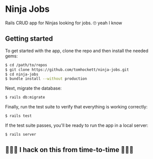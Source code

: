 # Ninja Jobs

Rails CRUD app for Ninjas looking for jobs. 🙄 yeah I know

## Getting started

To get started with the app, clone the repo and then install the needed gems:

```bash
$ cd /path/to/repos
$ git clone https://github.com/tomhockett/ninja-jobs.git
$ cd ninja-jobs
$ bundle install --without production
```

Next, migrate the database:

```bash
$ rails db:migrate
```

Finally, run the test suite to verify that everything is working correctly:

```bash
$ rails test
```

If the test suite passes, you'll be ready to run the app in a local server:

```bash
$ rails server
```

## 👨🏻‍💻 I hack on this from time-to-time 👨🏻‍💻
